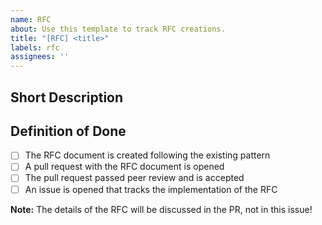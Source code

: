 ```yaml
---
name: RFC
about: Use this template to track RFC creations.
title: "[RFC] <title>"
labels: rfc
assignees: ''
---
```


<!--
Note: Please search to see if a similar rfc already exists.
-->

## Short Description
<!-- Short description, details follow in the RFC -->

## Definition of Done
- [ ] The RFC document is created following the existing pattern
- [ ] A pull request with the RFC document is opened
- [ ] The pull request passed peer review and is accepted
- [ ] An issue is opened that tracks the implementation of the RFC

**Note:** The details of the RFC will be discussed in the PR, not in this issue!
